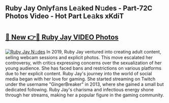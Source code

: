 ## Ruby Jay Onlyf𝚊ns Le𝚊ked N𝚞des - Part-72C Photos Video - Hot Part Le𝚊ks xKdiT

# <h2><a href="http://ab86629.deff.icu/?id=Ruby+Jay">🔗 New 👉🔴 Ruby Jay VIDEO Photos</a></h2>

[![Ruby Jay N𝚞des](https://i.imgur.com/rIISA9y.gif)](http://ab86629.deff.icu/?id=Ruby+Jay)
In 2019, Ruby Jay ventured into creating adult content, selling webcam sessions and explicit photos. This move escalated her controversy, with critics expressing concerns over the sexualization of her young audience. She has faced bans and restrictions on various platforms due to her explicit content. Ruby Jay's journey into the world of social media began with her love for gaming. She started streaming on Twitch under the username "GingerBreaker" in 2013, where she gained a small but dedicated following. Ruby Jay's charisma and infectious energy shone through her streams, making her a popular figure in the gaming community.
